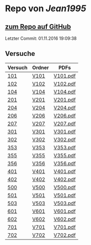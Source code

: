# Repo von *Jean1995*

## [zum Repo auf GitHub](https://github.com/Jean1995/Praktikum)

Letzter Commit: 01.11.2016 19:09:38

## Versuche

|       Versuch       |                            Ordner                            |                                          PDFs                                          |
|---------------------|--------------------------------------------------------------|----------------------------------------------------------------------------------------|
|[101](../versuch/101)|[V101](https://github.com/Jean1995/Praktikum/tree/master/V101)|[V101.pdf](https://github.com/Jean1995/Praktikum/blob/master/Protokolle_Fertig/V101.pdf)|
|[102](../versuch/102)|[V102](https://github.com/Jean1995/Praktikum/tree/master/V102)|[V102.pdf](https://github.com/Jean1995/Praktikum/blob/master/Protokolle_Fertig/V102.pdf)|
|[104](../versuch/104)|[V104](https://github.com/Jean1995/Praktikum/tree/master/V104)|[V104.pdf](https://github.com/Jean1995/Praktikum/blob/master/Protokolle_Fertig/V104.pdf)|
|[201](../versuch/201)|[V201](https://github.com/Jean1995/Praktikum/tree/master/V201)|[V201.pdf](https://github.com/Jean1995/Praktikum/blob/master/Protokolle_Fertig/V201.pdf)|
|[204](../versuch/204)|[V204](https://github.com/Jean1995/Praktikum/tree/master/V204)|[V204.pdf](https://github.com/Jean1995/Praktikum/blob/master/Protokolle_Fertig/V204.pdf)|
|[206](../versuch/206)|[V206](https://github.com/Jean1995/Praktikum/tree/master/V206)|[V206.pdf](https://github.com/Jean1995/Praktikum/blob/master/Protokolle_Fertig/V206.pdf)|
|[207](../versuch/207)|[V207](https://github.com/Jean1995/Praktikum/tree/master/V207)|[V207.pdf](https://github.com/Jean1995/Praktikum/blob/master/Protokolle_Fertig/V207.pdf)|
|[301](../versuch/301)|[V301](https://github.com/Jean1995/Praktikum/tree/master/V301)|[V301.pdf](https://github.com/Jean1995/Praktikum/blob/master/Protokolle_Fertig/V301.pdf)|
|[302](../versuch/302)|[V302](https://github.com/Jean1995/Praktikum/tree/master/V302)|[V302.pdf](https://github.com/Jean1995/Praktikum/blob/master/Protokolle_Fertig/V302.pdf)|
|[353](../versuch/353)|[V353](https://github.com/Jean1995/Praktikum/tree/master/V353)|[V353.pdf](https://github.com/Jean1995/Praktikum/blob/master/Protokolle_Fertig/V353.pdf)|
|[355](../versuch/355)|[V355](https://github.com/Jean1995/Praktikum/tree/master/V355)|[V355.pdf](https://github.com/Jean1995/Praktikum/blob/master/Protokolle_Fertig/V355.pdf)|
|[356](../versuch/356)|[V356](https://github.com/Jean1995/Praktikum/tree/master/V356)|[V356.pdf](https://github.com/Jean1995/Praktikum/blob/master/Protokolle_Fertig/V356.pdf)|
|[401](../versuch/401)|[V401](https://github.com/Jean1995/Praktikum/tree/master/V401)|[V401.pdf](https://github.com/Jean1995/Praktikum/blob/master/Protokolle_Fertig/V401.pdf)|
|[402](../versuch/402)|[V402](https://github.com/Jean1995/Praktikum/tree/master/V402)|[V402.pdf](https://github.com/Jean1995/Praktikum/blob/master/Protokolle_Fertig/V402.pdf)|
|[500](../versuch/500)|[V500](https://github.com/Jean1995/Praktikum/tree/master/V500)|[V500.pdf](https://github.com/Jean1995/Praktikum/blob/master/Protokolle_Fertig/V500.pdf)|
|[501](../versuch/501)|[V501](https://github.com/Jean1995/Praktikum/tree/master/V501)|[V501.pdf](https://github.com/Jean1995/Praktikum/blob/master/Protokolle_Fertig/V501.pdf)|
|[503](../versuch/503)|[V503](https://github.com/Jean1995/Praktikum/tree/master/V503)|[V503.pdf](https://github.com/Jean1995/Praktikum/blob/master/Protokolle_Fertig/V503.pdf)|
|[601](../versuch/601)|[V601](https://github.com/Jean1995/Praktikum/tree/master/V601)|[V601.pdf](https://github.com/Jean1995/Praktikum/blob/master/Protokolle_Fertig/V601.pdf)|
|[602](../versuch/602)|[V602](https://github.com/Jean1995/Praktikum/tree/master/V602)|[V602.pdf](https://github.com/Jean1995/Praktikum/blob/master/Protokolle_Fertig/V602.pdf)|
|[701](../versuch/701)|[V701](https://github.com/Jean1995/Praktikum/tree/master/V701)|[V701.pdf](https://github.com/Jean1995/Praktikum/blob/master/Protokolle_Fertig/V701.pdf)|
|[702](../versuch/702)|[V702](https://github.com/Jean1995/Praktikum/tree/master/V702)|[V702.pdf](https://github.com/Jean1995/Praktikum/blob/master/Protokolle_Fertig/V702.pdf)|
